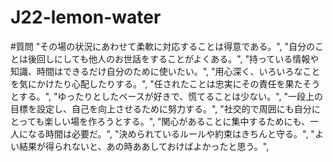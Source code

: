 # J22-lemon-water
#質問
    "その場の状況にあわせて柔軟に対応することは得意である。",
    "自分のことは後回しにしても他人のお世話をすることがよくある。",
    "持っている情報や知識、時間はできるだけ自分のために使いたい。",
    "用心深く、いろいろなことを気にかけたり心配したりする。",
    "任されたことは忠実にその責任を果たそうとする。",
    "ゆったりとしたペースが好きで、慌てることは少ない。",
    "一段上の目標を設定し、自己を向上させるために努力する。",
    "社交的で周囲にも自分にとっても楽しい場を作ろうとする。",
    "関心があることに集中するためにも、一人になる時間は必要だ。",
    "決められているルールや約束はきちんと守る。",
    "よい結果が得られないと、あの時ああしておけばよかったと思う。",
